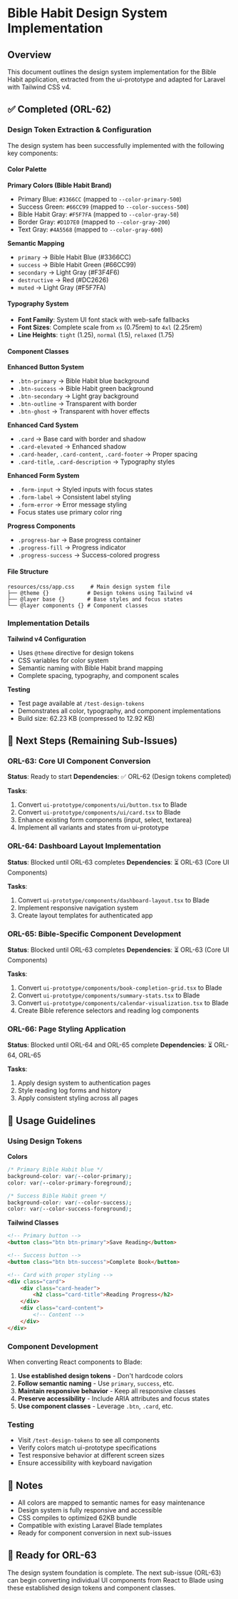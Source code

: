 # Bible Habit Design System Implementation

## Overview

This document outlines the design system implementation for the Bible Habit application, extracted from the ui-prototype and adapted for Laravel with Tailwind CSS v4.

## ✅ Completed (ORL-62)

### Design Token Extraction & Configuration

The design system has been successfully implemented with the following key components:

#### Color Palette

**Primary Colors (Bible Habit Brand)**
- Primary Blue: `#3366CC` (mapped to `--color-primary-500`)
- Success Green: `#66CC99` (mapped to `--color-success-500`)
- Bible Habit Gray: `#F5F7FA` (mapped to `--color-gray-50`)
- Border Gray: `#D1D7E0` (mapped to `--color-gray-200`)
- Text Gray: `#4A5568` (mapped to `--color-gray-600`)

**Semantic Mapping**
- `primary` → Bible Habit Blue (#3366CC)
- `success` → Bible Habit Green (#66CC99)
- `secondary` → Light Gray (#F3F4F6)
- `destructive` → Red (#DC2626)
- `muted` → Light Gray (#F5F7FA)

#### Typography System

- **Font Family**: System UI font stack with web-safe fallbacks
- **Font Sizes**: Complete scale from `xs` (0.75rem) to `4xl` (2.25rem)
- **Line Heights**: `tight` (1.25), `normal` (1.5), `relaxed` (1.75)

#### Component Classes

**Enhanced Button System**
- `.btn-primary` → Bible Habit blue background
- `.btn-success` → Bible Habit green background
- `.btn-secondary` → Light gray background
- `.btn-outline` → Transparent with border
- `.btn-ghost` → Transparent with hover effects

**Enhanced Card System**
- `.card` → Base card with border and shadow
- `.card-elevated` → Enhanced shadow
- `.card-header`, `.card-content`, `.card-footer` → Proper spacing
- `.card-title`, `.card-description` → Typography styles

**Enhanced Form System**
- `.form-input` → Styled inputs with focus states
- `.form-label` → Consistent label styling
- `.form-error` → Error message styling
- Focus states use primary color ring

**Progress Components**
- `.progress-bar` → Base progress container
- `.progress-fill` → Progress indicator
- `.progress-success` → Success-colored progress

#### File Structure

```
resources/css/app.css     # Main design system file
├── @theme {}            # Design tokens using Tailwind v4
├── @layer base {}       # Base styles and focus states
└── @layer components {} # Component classes
```

### Implementation Details

**Tailwind v4 Configuration**
- Uses `@theme` directive for design tokens
- CSS variables for color system
- Semantic naming with Bible Habit brand mapping
- Complete spacing, typography, and component scales

**Testing**
- Test page available at `/test-design-tokens`
- Demonstrates all color, typography, and component implementations
- Build size: 62.23 KB (compressed to 12.92 KB)

## 🔄 Next Steps (Remaining Sub-Issues)

### ORL-63: Core UI Component Conversion
**Status**: Ready to start
**Dependencies**: ✅ ORL-62 (Design tokens completed)

**Tasks**:
1. Convert `ui-prototype/components/ui/button.tsx` to Blade
2. Convert `ui-prototype/components/ui/card.tsx` to Blade
3. Enhance existing form components (input, select, textarea)
4. Implement all variants and states from ui-prototype

### ORL-64: Dashboard Layout Implementation
**Status**: Blocked until ORL-63 completes
**Dependencies**: ⏳ ORL-63 (Core UI Components)

**Tasks**:
1. Convert `ui-prototype/components/dashboard-layout.tsx` to Blade
2. Implement responsive navigation system
3. Create layout templates for authenticated app

### ORL-65: Bible-Specific Component Development
**Status**: Blocked until ORL-63 completes
**Dependencies**: ⏳ ORL-63 (Core UI Components)

**Tasks**:
1. Convert `ui-prototype/components/book-completion-grid.tsx` to Blade
2. Convert `ui-prototype/components/summary-stats.tsx` to Blade
3. Convert `ui-prototype/components/calendar-visualization.tsx` to Blade
4. Create Bible reference selectors and reading log components

### ORL-66: Page Styling Application
**Status**: Blocked until ORL-64 and ORL-65 complete
**Dependencies**: ⏳ ORL-64, ORL-65

**Tasks**:
1. Apply design system to authentication pages
2. Style reading log forms and history
3. Apply consistent styling across all pages

## 🎯 Usage Guidelines

### Using Design Tokens

**Colors**
```css
/* Primary Bible Habit blue */
background-color: var(--color-primary);
color: var(--color-primary-foreground);

/* Success Bible Habit green */
background-color: var(--color-success);
color: var(--color-success-foreground);
```

**Tailwind Classes**
```html
<!-- Primary button -->
<button class="btn btn-primary">Save Reading</button>

<!-- Success button -->
<button class="btn btn-success">Complete Book</button>

<!-- Card with proper styling -->
<div class="card">
    <div class="card-header">
        <h2 class="card-title">Reading Progress</h2>
    </div>
    <div class="card-content">
        <!-- Content -->
    </div>
</div>
```

### Component Development

When converting React components to Blade:

1. **Use established design tokens** - Don't hardcode colors
2. **Follow semantic naming** - Use `primary`, `success`, etc.
3. **Maintain responsive behavior** - Keep all responsive classes
4. **Preserve accessibility** - Include ARIA attributes and focus states
5. **Use component classes** - Leverage `.btn`, `.card`, etc.

### Testing

- Visit `/test-design-tokens` to see all components
- Verify colors match ui-prototype specifications
- Test responsive behavior at different screen sizes
- Ensure accessibility with keyboard navigation

## 📝 Notes

- All colors are mapped to semantic names for easy maintenance
- Design system is fully responsive and accessible
- CSS compiles to optimized 62KB bundle
- Compatible with existing Laravel Blade templates
- Ready for component conversion in next sub-issues

## 🚀 Ready for ORL-63

The design system foundation is complete. The next sub-issue (ORL-63) can begin converting individual UI components from React to Blade using these established design tokens and component classes. 
